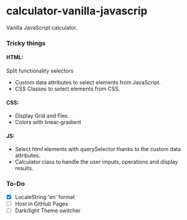 # calculator-vanilla-javascrip

Vanilla JavaScript calculator.

### Tricky things
#### HTML:

Split functionality selectors
 - Custom data attributes to select elements from JavaScript.
 - CSS Classes to select elements from CSS.
 
#### CSS:
 - Display Grid and Flex.
 - Colors with linear-gradient
 
#### JS:
 - Select html elements with querySelector thanks to the custom data attributes.
 - Calculator class to handle the user imputs, operations and display results.
 
 ### To-Do

- [x] LocaleString 'en' format
- [ ] Host in GitHub Pages
- [ ] Dark/light Theme switcher
